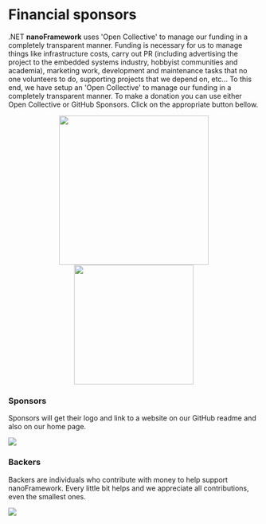 # Financial sponsors

.NET **nanoFramework** uses 'Open Collective' to manage our funding in a completely transparent manner.
Funding is necessary for us to manage things like infrastructure costs, carry out PR (including advertising the project to the embedded systems industry, hobbyist communities and academia), marketing work, development and maintenance tasks that no one volunteers to do, supporting projects that we depend on, etc... To this end, we have setup an 'Open Collective' to manage our funding in a completely transparent manner.
To make a donation you can use either Open Collective or GitHub Sponsors. Click on the appropriate button bellow.

<div align="center">
  <a href="https://opencollective.com/nanoframework/donate" target="_blank">
    <img src="https://opencollective.com/nanoframework/donate/button@2x.png?color=blue" width=300 />
  </a>
  
  <a href="https://github.com/sponsors/nanoframework" target="_blank">
    <img src="https://img.shields.io/static/v1?style=flat&label=Sponsors&style=social&labelColor=gray&color=violet&&message=%E2%9D%A4&logo=GitHub" width="240" />
  </a>
</div>

### Sponsors

Sponsors will get their logo and link to a website on our GitHub readme and also on our home page.

<a href="https://opencollective.com/nanoframework#support"><img src="https://opencollective.com/nanoframework/tiers/sponsor.svg?avatarHeight=80"></a>

### Backers

Backers are individuals who contribute with money to help support nanoFramework. Every little bit helps and we appreciate all contributions, even the smallest ones.

<a href="https://opencollective.com/nanoframework#support"><img src="https://opencollective.com/nanoframework/tiers/backer.svg?avatarHeight=80"></a>
